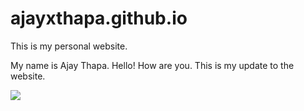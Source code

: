 # ajayxthapa.github.io
This is my personal website.

My name is Ajay Thapa. Hello! How are you. This is my update to the website.

![](https://i.gifer.com/embedded/download/31Kl.gif)
